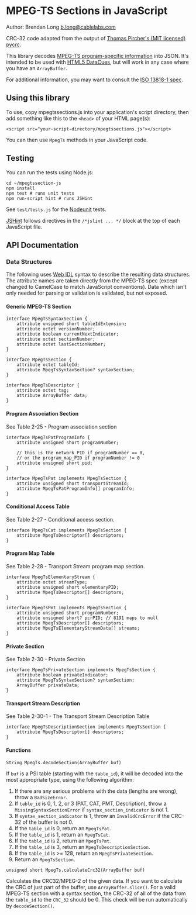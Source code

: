 # MPEG-TS Sections in JavaScript

Author: Brendan Long <b.long@cablelabs.com>

CRC-32 code adapted from the output of [Thomas Pircher's (MIT licensed) pycrc][pycrc].

This library decodes [MPEG-TS program-specific information][mpegts-psi] into JSON. It's intended to be used with [HTML5 DataCues][datacue], but will work in any case where you have an `ArrayBuffer`.

For additional information, you may want to consult the [ISO 13818-1 spec][iso-13818-1].

## Using this library

To use, copy mpegtssections.js into your application's script directory, then add something like this to the `<head>` of your HTML page(s):

    <script src="your-script-directory/mpegtssections.js"></script>

You can then use `MpegTs` methods in your JavaScript code.

## Testing

You can run the tests using Node.js:

    cd ~/mpegtssection-js
    npm install
    npm test # runs unit tests
    npm run-script hint # runs JSHint

See `test/tests.js` for the [Nodeunit][nodeunit] tests.

[JSHint][jshint] follows directives in the `/*jslint ... */` block at the top of each JavaScript file.

## API Documentation

### Data Structures

The following uses [Web IDL][webidl] syntax to describe the resulting data structures. The attribute names are taken directly from the MPEG-TS spec (except changed to CamelCase to match JavaScript conventions). Data which isn't only needed for parsing or validation is validated, but not exposed.

#### Generic MPEG-TS Section

    interface MpegTsSyntaxSection {
        attribute unsigned short tableIdExtension;
        attribute octet versionNumber;
        attribute boolean currentNextIndicator;
        attribute octet sectionNumber;
        attribute octet lastSectionNumber;
    }

    interface MpegTsSection {
        attribute octet tableId;
        attribute MpegTsSyntaxSection? syntaxSection;
    }

    interface MpegTsDescriptor {
        attribute octet tag;
        attribute ArrayBuffer data;
    }

#### Program Association Section

See Table 2-25 - Program association section

    interface MpegTsPatProgramInfo {
        attribute unsigned short programNumber;

        // this is the network_PID if programNumber == 0,
        // or the program_map_PID if programNumber != 0
        attribute unsigned short pid;
    }

    interface MpegTsPat implements MpegTsSection {
        attribute unsigned short transportStreamId;
        attribute MpegTsPatProgramInfo[] programInfo;
    }

#### Conditional Access Table

See Table 2-27 - Conditional access section.

    interface MpegTsCat implements MpegTsSection {
        attribute MpegTsDescriptor[] descriptors;
    }

#### Program Map Table

See Table 2-28 - Transport Stream program map section.

    interface MpegTsElementaryStream {
        attribute octet streamType;
        attribute unsigned short elementaryPID;
        attribute MpegTsDescriptor[] descriptors;
    }

    interface MpegTsPmt implements MpegTsSection {
        attribute unsigned short programNumber;
        attribute unsigned short? pcrPID; // 8191 maps to null
        attribute MpegTsDescriptor[] descriptors;
        attribute MpegTsElementaryStreamData[] streams;
    }

#### Private Section

See Table 2-30 - Private Section

    interface MpegTsPrivateSection implements MpegTsSection {
        attribute boolean privateIndicator;
        attribute MpegTsSyntaxSection? syntaxSection;
        ArrayBuffer privateData;
    }

#### Transport Stream Description

See Table 2-30-1 - The Transport Stream Description Table

    interface MpegTsDescriptionSection implements MpegTsSection {
        attribute MpegTsDescriptor[] descriptors;
    }

#### Functions

`String MpegTs.decodeSection(ArrayBuffer buf)`

If `buf` is a PSI table (starting with the `table_id`), it will be decoded into the most appropriate type, using the following algorithm:

 1. If there are any serious problems with the data (lengths are wrong), throw a `BadSizeError`.
 2. If `table_id` is 0, 1, 2, or 3 (PAT, CAT, PMT, Description), throw a `MissingSyntaxSectionError` if `syntax_section_indicator` is not 1.
 3. If `syntax_section_indicator` is 1, throw an `InvalidCrcError` if the CRC-32 of the buffer is not 0.
 4. If the `table_id` is 0, return an `MpegTsPat`.
 5. If the `table_id` is 1, return an `MpegTsCat`.
 6. If the `table_id` is 2, return an `MpegTsPmt`.
 7. If the `table_id` is 3, return an `MpegTsDescriptionSection`.
 8. If the `table_id` is >= 128, return an `MpegTsPrivateSection`.
 9. Return an `MpegTsSection`.

`unsigned short MpegTs.calculateCrc32(ArrayBuffer buf)`

Calculates the CRC32/MPEG-2 of the given data. If you want to calculate the CRC of just part of the buffer, use `ArrayBuffer.slice()`. For a valid MPEG-TS section with a syntax section, the CRC-32 of all of the data from the `table_id` to the `CRC_32` should be 0. This check will be run automatically by `decodeSection()`.

[datacue]: http://www.w3.org/html/wg/drafts/html/CR/embedded-content-0.html#datacue
[iso-13818-1]: http://www.iso.org/iso/home/store/catalogue_ics/catalogue_detail_ics.htm?csnumber=62074
[jshint]: http://www.jshint.com/about/
[mpegts-psi]: http://en.wikipedia.org/wiki/Program-specific_information
[nodeunit]: https://github.com/caolan/nodeunit
[pycrc]: https://github.com/tpircher/pycrc
[webidl]: http://www.w3.org/TR/WebIDL/
